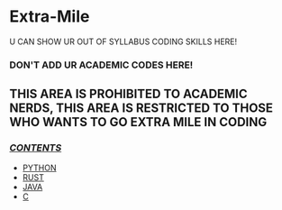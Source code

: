 # Extra-Mile
U CAN SHOW UR OUT OF SYLLABUS CODING SKILLS HERE!


### DON'T ADD UR ACADEMIC CODES HERE!
## THIS AREA IS PROHIBITED TO ACADEMIC NERDS, THIS AREA IS RESTRICTED TO THOSE WHO WANTS TO GO EXTRA MILE IN CODING

### <u>*CONTENTS*</u>
- [PYTHON](https://github.com/GIND123/Extra-Mile/tree/main/PYTHON)
- [RUST](https://github.com/GIND123/Extra-Mile/tree/main/RUST)
- [JAVA](https://github.com/GIND123/Extra-Mile/tree/main/JAVA)
- [C](https://github.com/GIND123/Extra-Mile/tree/main/C)
